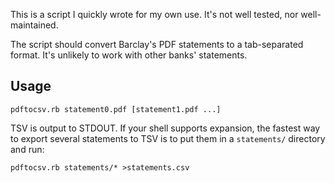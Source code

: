 This is a script I quickly wrote for my own use. It's not well tested, nor well-maintained.

The script should convert Barclay's PDF statements to a tab-separated format. It's unlikely to work with other banks' statements.

## Usage

    pdftocsv.rb statement0.pdf [statement1.pdf ...]

TSV is output to STDOUT. If your shell supports expansion, the fastest way to export several statements to TSV is to put them in a `statements/` directory and run:

    pdftocsv.rb statements/* >statements.csv
